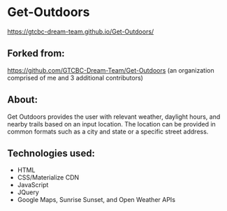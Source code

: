 # Get-Outdoors
https://gtcbc-dream-team.github.io/Get-Outdoors/

## Forked from: 
https://github.com/GTCBC-Dream-Team/Get-Outdoors (an organization comprised of me and 3 additional contributors)

## About:
Get Outdoors provides the user with relevant weather, daylight hours, and nearby trails based on an input location. The location can be provided in common formats such as a city and state or a specific street address.

## Technologies used:
* HTML
* CSS/Materialize CDN
* JavaScript
* JQuery
* Google Maps, Sunrise Sunset, and Open Weather APIs
